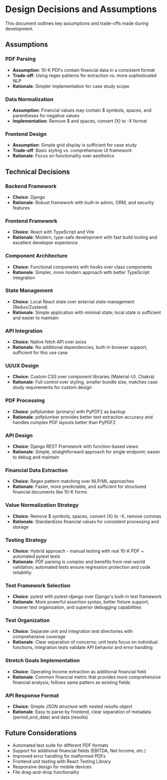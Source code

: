 # Design Decisions and Assumptions

This document outlines key assumptions and trade-offs made during development.

## Assumptions

### PDF Parsing
- **Assumption**: 10-K PDFs contain financial data in a consistent format
- **Trade-off**: Using regex patterns for extraction vs. more sophisticated NLP
- **Rationale**: Simpler implementation for case study scope

### Data Normalization
- **Assumption**: Financial values may contain $ symbols, spaces, and parentheses for negative values
- **Implementation**: Remove $ and spaces, convert (X) to -X format

### Frontend Design
- **Assumption**: Simple grid display is sufficient for case study
- **Trade-off**: Basic styling vs. comprehensive UI framework
- **Rationale**: Focus on functionality over aesthetics

## Technical Decisions

### Backend Framework
- **Choice**: Django
- **Rationale**: Robust framework with built-in admin, ORM, and security features

### Frontend Framework
- **Choice**: React with TypeScript and Vite
- **Rationale**: Modern, type-safe development with fast build tooling and excellent developer experience

### Component Architecture
- **Choice**: Functional components with hooks over class components
- **Rationale**: Simpler, more modern approach with better TypeScript integration

### State Management
- **Choice**: Local React state over external state management (Redux/Zustand)
- **Rationale**: Simple application with minimal state; local state is sufficient and easier to maintain

### API Integration
- **Choice**: Native fetch API over axios
- **Rationale**: No additional dependencies, built-in browser support, sufficient for this use case

### UI/UX Design
- **Choice**: Custom CSS over component libraries (Material-UI, Chakra)
- **Rationale**: Full control over styling, smaller bundle size, matches case study requirements for custom design

### PDF Processing
- **Choice**: pdfplumber (primary) with PyPDF2 as backup
- **Rationale**: pdfplumber provides better text extraction accuracy and handles complex PDF layouts better than PyPDF2

### API Design
- **Choice**: Django REST Framework with function-based views
- **Rationale**: Simple, straightforward approach for single endpoint; easier to debug and maintain

### Financial Data Extraction
- **Choice**: Regex pattern matching over NLP/ML approaches
- **Rationale**: Faster, more predictable, and sufficient for structured financial documents like 10-K forms

### Value Normalization Strategy
- **Choice**: Remove $ symbols, spaces, convert (X) to -X, remove commas
- **Rationale**: Standardizes financial values for consistent processing and storage

### Testing Strategy
- **Choice**: Hybrid approach - manual testing with real 10-K PDF + automated pytest tests
- **Rationale**: PDF parsing is complex and benefits from real-world validation; automated tests ensure regression protection and code reliability

### Test Framework Selection
- **Choice**: pytest with pytest-django over Django's built-in test framework
- **Rationale**: More powerful assertion syntax, better fixture support, cleaner test organization, and superior debugging capabilities

### Test Organization
- **Choice**: Separate unit and integration test directories with comprehensive coverage
- **Rationale**: Clear separation of concerns; unit tests focus on individual functions, integration tests validate API behavior and error handling

### Stretch Goals Implementation
- **Choice**: Operating Income extraction as additional financial field
- **Rationale**: Common financial metric that provides more comprehensive financial analysis; follows same pattern as existing fields

### API Response Format
- **Choice**: Simple JSON structure with nested results object
- **Rationale**: Easy to parse by frontend, clear separation of metadata (period_end_date) and data (results)

## Future Considerations

- Automated test suite for different PDF formats
- Support for additional financial fields (EBITDA, Net Income, etc.)
- Improved error handling for malformed PDFs
- Frontend unit testing with React Testing Library
- Responsive design for mobile devices
- File drag-and-drop functionality
